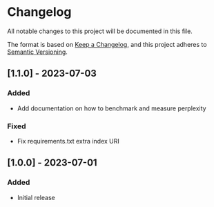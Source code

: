 # Changelog
All notable changes to this project will be documented in this file.

The format is based on [Keep a Changelog](https://keepachangelog.com/en/1.0.0/),
and this project adheres to [Semantic Versioning](https://semver.org/spec/v2.0.0.html).

## [1.1.0] - 2023-07-03

### Added
- Add documentation on how to benchmark and measure perplexity

### Fixed
- Fix requirements.txt extra index URI


## [1.0.0] - 2023-07-01

### Added
- Initial release

